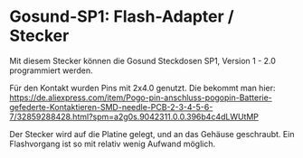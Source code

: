 # Gosund-SP1: Flash-Adapter / Stecker

Mit diesem Stecker können die Gosund Steckdosen SP1, Version 1 - 2.0 programmiert werden. 

Für den Kontakt wurden Pins mit 2x4.0 genutzt. Die bekommt man hier:
https://de.aliexpress.com/item/Pogo-pin-anschluss-pogopin-Batterie-gefederte-Kontaktieren-SMD-needle-PCB-2-3-4-5-6-7/32859288428.html?spm=a2g0s.9042311.0.0.396b4c4dLWUtMP

Der Stecker wird auf die Platine gelegt, und an das Gehäuse geschraubt. Ein Flashvorgang ist so mit relativ wenig Aufwand möglich.
